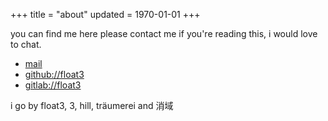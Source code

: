 +++
title = "about"
updated = 1970-01-01
+++

you can find me here
please contact me if you're reading this, i would love to chat.
- [mail](mailto:contact%40hilll.dev)
- [github://float3](https://github.com/float3)
- [gitlab://float3](https://gitlab.com/float3)

i go by float3, 3, hill, träumerei and 消域